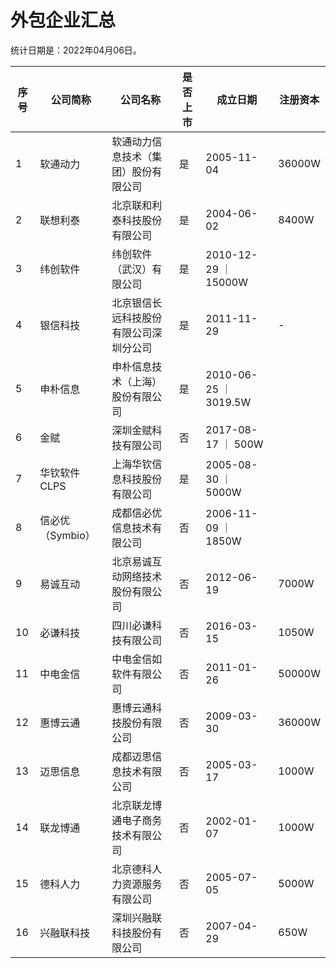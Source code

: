 # 外包企业汇总

统计日期是：2022年04月06日。

| 序号 | 公司简称        | 公司名称                          | 是否上市 | 成立日期      | 注册资本  |
| --- | -------------- | ------------------------------- | ------- | ------------ | -------- |
| 1   | 软通动力        | 软通动力信息技术（集团）股份有限公司   |    是   |  2005-11-04  | 36000W   |
| 2   | 联想利泰        | 北京联和利泰科技股份有限公司          |    是   |  2004-06-02  | 8400W   |
| 3   | 纬创软件        | 纬创软件（武汉）有限公司             |    是   |  2010-12-29 ｜ 15000W   |
| 4   | 银信科技        | 北京银信长远科技股份有限公司深圳分公司 |    是    | 2011-11-29  | -        |
| 5   | 申朴信息        | 申朴信息技术（上海）股份有限公司      |    是    |  2010-06-25 ｜ 3019.5W |
| 6   | 金赋           | 深圳金赋科技有限公司                |    否    |  2017-08-17 ｜ 500W     |
| 7   | 华钦软件CLPS    | 上海华钦信息科技股份有限公司         |    是    |  2005-08-30 ｜ 5000W    |
| 8   | 信必优（Symbio）| 成都信必优信息技术有限公司           |    否    |  2006-11-09 ｜ 1850W    |
| 9   | 易诚互动        | 北京易诚互动网络技术股份有限公司      |    否    |  2012-06-19 | 7000W    |
| 10  | 必谦科技        | 四川必谦科技有限公司                |    否    |  2016-03-15 | 1050W    |
| 11  | 中电金信        | 中电金信如软件有限公司              |    否    |  2011-01-26 | 50000W   |
| 12  | 惠博云通        | 惠博云通科技股份有限公司             |    否    |  2009-03-30 | 36000W   |
| 13  | 迈思信息        | 成都迈思信息技术有限公司             |    否    |  2005-03-17 | 1000W    |
| 14  | 联龙博通        | 北京联龙博通电子商务技术有限公司      |    否    |  2002-01-07 | 1000W    |
| 15  | 德科人力        | 北京德科人力资源服务有限公司         |    否    |  2005-07-05 | 5000W    |
| 16  | 兴融联科技      | 深圳兴融联科技股份有限公司           |    否    |  2007-04-29 | 650W    |


